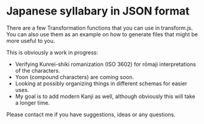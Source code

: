 Japanese syllabary in JSON format
=================================

There are a few Transformation functions that you can use in transform.js.  You can also use them as an example on 
how to generate files that might be more useful to you.

This is obviously a work in progress:  
 
 - Verifying Kunrei-shiki romanization (ISO 3602) for rōmaji interpretations of the characters.
 - Yoon (compound characters) are coming soon.
 - Looking at possibly organizing things in different schemas for easier uses.
 - My goal is to add modern Kanji as well, although obviously this will take a longer time.
 

Please contact me if you have suggestions, ideas or any questions.

